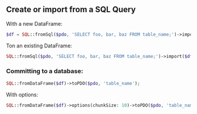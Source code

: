 ## Create or import from a SQL Query

With a new DataFrame:
```php
$df = SQL::fromSql($pdo, 'SELECT foo, bar, baz FROM table_name;')->import();
```

Ton an existing DataFrame:
```php
SQL::fromSql($pdo, 'SELECT foo, bar, baz FROM table_name;')->import($df);
```

### Committing to a database:

```php
SQL::fromDataFrame($df)->toPDO($pdo, 'table_name');
```

With options:
```php
SQL::fromDataFrame($df)->options(chunkSize: 10)->toPDO($pdo, 'table_name');
```